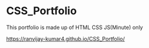 # CSS_Portfolio
This portfolio is made up of HTML CSS JS(Minute) only

https://ranvijay-kumar4.github.io/CSS_Portfolio/

